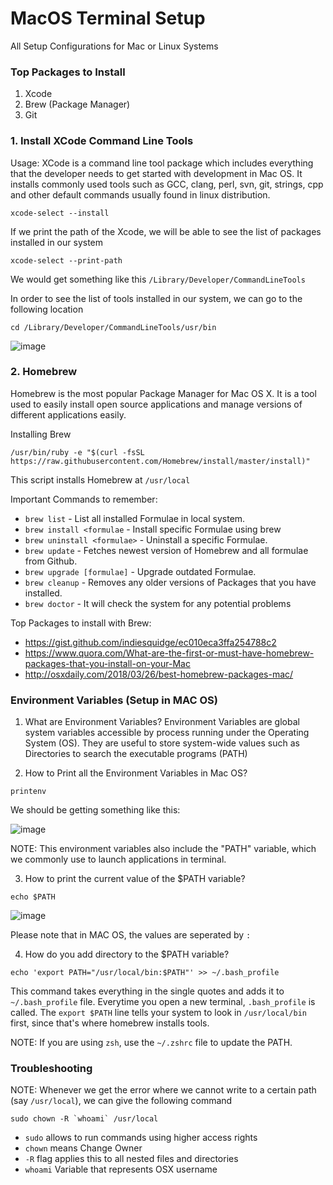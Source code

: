 # MacOS Terminal Setup
All Setup Configurations for Mac or Linux Systems

### Top Packages to Install

1. Xcode
2. Brew (Package Manager)
3. Git

### 1. Install XCode Command Line Tools

Usage: XCode is a command line tool package which includes everything that the developer needs to get started with development in Mac OS. It installs commonly used tools such as GCC, clang, perl, svn, git, strings, cpp and other default commands usually found in linux distribution.

```
xcode-select --install
```

If we print the path of the Xcode, we will be able to see the list of packages installed in our system

```
xcode-select --print-path
```
We would get something like this `/Library/Developer/CommandLineTools`

In order to see the list of tools installed in our system, we can go to the following location

```
cd /Library/Developer/CommandLineTools/usr/bin
```

![image](https://user-images.githubusercontent.com/2145211/48972258-c6baf500-eff4-11e8-8b81-ad7cf2ecf93b.png)


### 2. Homebrew

Homebrew is the most popular Package Manager for Mac OS X. It is a tool used to easily install open source applications and manage versions of different applications easily.

Installing Brew

```
/usr/bin/ruby -e "$(curl -fsSL https://raw.githubusercontent.com/Homebrew/install/master/install)"

```

This script installs Homebrew at `/usr/local` 


Important Commands to remember:

* `brew list` - List all installed Formulae in local system.
* `brew install <formulae` - Install specific Formulae using brew
* `brew uninstall <formulae>` - Uninstall a specific Formulae.
* `brew update` - Fetches newest version of Homebrew and all formulae from Github.
* `brew upgrade [formulae]` - Upgrade outdated Formulae. 
* `brew cleanup` - Removes any older versions of Packages that you have installed.
* `brew doctor` - It will check the system for any potential problems

Top Packages to install with Brew:

* https://gist.github.com/indiesquidge/ec010eca3ffa254788c2
* https://www.quora.com/What-are-the-first-or-must-have-homebrew-packages-that-you-install-on-your-Mac
* http://osxdaily.com/2018/03/26/best-homebrew-packages-mac/


### Environment Variables (Setup in MAC OS)

1. What are Environment Variables?
Environment Variables are global system variables accessible by process running under the Operating System (OS). They are useful to store system-wide values such as Directories to search the executable programs (PATH)

2. How to Print all the Environment Variables in Mac OS?

```
printenv
```
We should be getting something like this:

![image](https://user-images.githubusercontent.com/2145211/48972713-ccb5d380-effe-11e8-8240-a3d4b5074abc.png)

NOTE: This environment variables also include the "PATH" variable, which we commonly use to launch applications in terminal.

3. How to print the current value of the $PATH variable?

```
echo $PATH
```

![image](https://user-images.githubusercontent.com/2145211/48972757-bbb99200-efff-11e8-96ac-12705a58b0a5.png)

Please note that in MAC OS, the values are seperated by `:` 


4. How do you add directory to the $PATH variable? 

```
echo 'export PATH="/usr/local/bin:$PATH"' >> ~/.bash_profile
```

This command takes everything in the single quotes and adds it to `~/.bash_profile` file.
Everytime you open a new terminal, `.bash_profile` is called.
The `export $PATH` line tells your system to look in `/usr/local/bin` first, since that's where homebrew installs tools.

NOTE: If you are using `zsh`, use the `~/.zshrc` file to update the PATH.


### Troubleshooting

NOTE: Whenever we get the error where we cannot write to a certain path (say `/usr/local`), we can give the following command

```
sudo chown -R `whoami` /usr/local
```
* `sudo` allows to run commands using higher access rights
* `chown` means Change Owner
* `-R` flag applies this to all nested files and directories
* `whoami` Variable that represents OSX username




